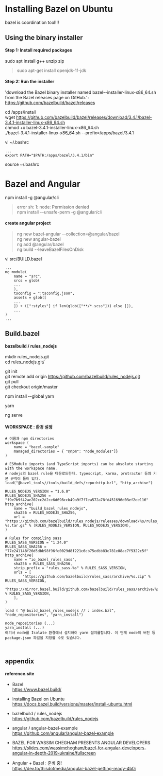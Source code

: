 # Installing Bazel on Ubuntu

bazel is coordination tool!!!

## Using the binary installer

#### Step 1: Install required packages
sudo apt install g++ unzip zip  
>sudo apt-get install openjdk-11-jdk  

#### Step 2: Run the installer
'download the Bazel binary installer named bazel-<version>-installer-linux-x86_64.sh from the Bazel releases page on GitHub.' : https://github.com/bazelbuild/bazel/releases  

cd /apps/install  
wget https://github.com/bazelbuild/bazel/releases/download/3.4.1/bazel-3.4.1-installer-linux-x86_64.sh  
chmod +x bazel-3.4.1-installer-linux-x86_64.sh  
./bazel-3.4.1-installer-linux-x86_64.sh --prefix=/apps/bazel/3.4.1  

vi ~/.bashrc  
```
...
export PATH="$PATH:/apps/bazel/3.4.1/bin"
```

source ~/.bashrc  

# Bazel and Angular

npm install -g @angular/cli  
> error sh: 1: node: Permission denied  
npm install --unsafe-perm -g @angular/cli  

#### create angular project
> ng new bazel-angular --collection=@angular/bazel  
ng new angular-bazel  
ng add @angular/bazel   
ng build --leaveBazelFilesOnDisk  

vi src/BUILD.bazel
```
...
ng_module(
    name = "src",
    srcs = glob(
    ...
    ),
    tsconfig = ":tsconfig.json",
    assets = glob([
    ...
    ]) + ([":styles"] if len(glob(["**/*.scss"])) else []),
    ...
)
...
```

## Build.bazel

#### bazelbuild / rules_nodejs

mkdir rules_nodejs.git  
cd rules_nodejs.git/  

git init  
git remote add origin https://github.com/bazelbuild/rules_nodejs.git  
git pull  
git checkout origin/master  

npm install --global yarn  

yarn  

ng serve  


#### WORKSPACE : 환경 설정
```
# 이름과 npm directories
workspace (
    name = "bazel-sample"
    managed_directories = { "@npm": "node_modules"]}
)

# ESModule imports (and TypeScript imports) can be absolute starting with the workspace name.
# nodejs의 bazel rule을 다운로드한다. typescript, karma, protractor 등의 기본 규칙이 들어 있다.
load("@bazel_tools//tools/build_defs/repo:http.bzl", "http_archive")

RULES_NODEJS_VERSION = "1.6.0"
RULES_NODEJS_SHA256 = "f9e7b9f42ae202cc2d2ce6d698ccb49a9f7f7ea572a78fd451696d03ef2ee116"
http_archive(
    name = "build_bazel_rules_nodejs",
    sha256 = RULES_NODEJS_SHA256,
    url = "https://github.com/bazelbuild/rules_nodejs/releases/download/%s/rules_nodejs-%s.tar.gz" % (RULES_NODEJS_VERSION, RULES_NODEJS_VERSION),
)

# Rules for compiling sass
RULES_SASS_VERSION = "1.24.0"
RULES_SASS_SHA256 = "77e241148f26d5dbb98f96fe0029d8f221c6cb75edbb83e781e08ac7f5322c5f"
http_archive(
    name = "io_bazel_rules_sass",
    sha256 = RULES_SASS_SHA256,
    strip_prefix = "rules_sass-%s" % RULES_SASS_VERSION,
    urls = [
        "https://github.com/bazelbuild/rules_sass/archive/%s.zip" % RULES_SASS_VERSION,
        "https://mirror.bazel.build/github.com/bazelbuild/rules_sass/archive/%s.zip" % RULES_SASS_VERSION,
    ],
)

load ( "@ build_bazel_rules_nodejs // : index.bzl", "node_repositories", "yarn_install")

node_repositories (...)
yarn_install (...)
여기서 node를 Isolate 환경에서 설치하여 yarn 설치를합니다. 이 단계 node의 버전 등 package.json 파일을 지정할 수도 있습니다.



```

## appendix

#### reference.site

* Bazel  
https://www.bazel.build/  

* Installing Bazel on Ubuntu  
https://docs.bazel.build/versions/master/install-ubuntu.html  

* bazelbuild / rules_nodejs  
https://github.com/bazelbuild/rules_nodejs  

* angular / angular-bazel-example  
https://github.com/angular/angular-bazel-example  

+ BAZEL FOR WASSIM CHEGHAM PRESENTS ANGULAR DEVELOPERS  
https://slides.com/wassimchegham/bazel-for-angular-developers-angular-in-depth-2019-ukraine/fullscreen  

+ Angular + Bazel : 준비 중!  
https://dev.to/thisdotmedia/angular-bazel-getting-ready-4b0i
